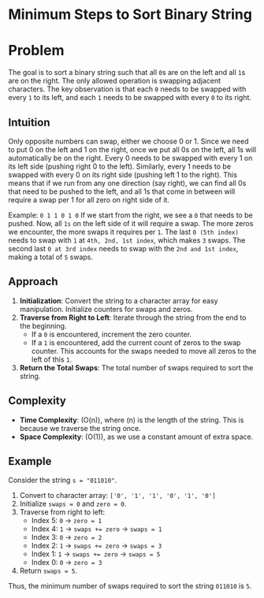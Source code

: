 # Minimum Steps to Sort Binary String

# Problem
The goal is to sort a binary string such that all `0`s are on the left and all `1`s are on the right. The only allowed operation is swapping adjacent characters. The key observation is that each `0` needs to be swapped with every `1` to its left, and each `1` needs to be swapped with every `0` to its right.

## Intuition
Only opposite numbers can swap, either we choose 0 or 1. Since we need to put 0 on the left and 1 on the right, once we put all 0s on the left, all 1s will automatically be on the right. 
Every 0 needs to be swapped with every 1 on its left side (pushing right 0 to the left). Similarly, every 1 needs to be swapped with every 0 on its right side (pushing left 1 to the right). 
This means that if we run from any one direction (say right), we can find all 0s that need to be pushed to the left, and all 1s that come in between will require a swap per 1 for all zero on right side of it.

Example: `0 1 1 0 1 0`
If we start from the right, we see a `0` that needs to be pushed. Now, all `1s` on the left side of it will require a swap. The more zeros we encounter, the more swaps it requires per `1`. 
The last `0 (5th index)` needs to swap with `1` at `4th, 2nd, 1st index`, which makes `3` swaps. The second last `0 at 3rd index` needs to swap with the `2nd and 1st index`, making a total of `5` swaps.

## Approach
1. **Initialization**: Convert the string to a character array for easy manipulation. Initialize counters for swaps and zeros.
2. **Traverse from Right to Left**: Iterate through the string from the end to the beginning.
    - If a `0` is encountered, increment the zero counter.
    - If a `1` is encountered, add the current count of zeros to the swap counter. This accounts for the swaps needed to move all zeros to the left of this `1`.
3. **Return the Total Swaps**: The total number of swaps required to sort the string.

## Complexity
- **Time Complexity**: \(O(n)\), where \(n\) is the length of the string. This is because we traverse the string once.
- **Space Complexity**: \(O(1)\), as we use a constant amount of extra space.

## Example
Consider the string `s = "011010"`.

1. Convert to character array: `['0', '1', '1', '0', '1', '0']`
2. Initialize `swaps = 0` and `zero = 0`.
3. Traverse from right to left:
    - Index 5: `0` -> `zero = 1`
    - Index 4: `1` -> `swaps += zero` -> `swaps = 1`
    - Index 3: `0` -> `zero = 2`
    - Index 2: `1` -> `swaps += zero` -> `swaps = 3`
    - Index 1: `1` -> `swaps += zero` -> `swaps = 5`
    - Index 0: `0` -> `zero = 3`
4. Return `swaps = 5`.

Thus, the minimum number of swaps required to sort the string `011010` is `5`.

